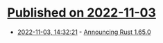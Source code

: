 # [Published on 2022-11-03](index.md)

* [2022-11-03, 14:32:21](https://lobste.rs/s/qojcz4/announcing_rust_1_65_0) - [Announcing Rust 1.65.0](https://blog.rust-lang.org/2022/11/03/Rust-1.65.0.html)
